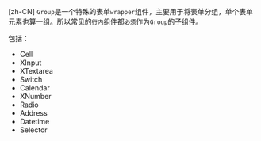 [zh-CN]
`Group`是一个特殊的表单`wrapper`组件，主要用于将表单分组，单个表单元素也算一组。所以常见的`行内`组件都`必须`作为`Group`的子组件。

包括：

+ Cell
+ XInput
+ XTextarea
+ Switch
+ Calendar
+ XNumber
+ Radio
+ Address
+ Datetime
+ Selector
